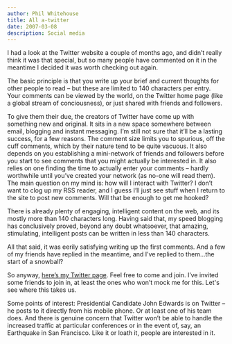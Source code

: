 ```yaml
---
author: Phil Whitehouse
title: All a-twitter
date: 2007-03-08
description: Social media
---
```


I had a look at the Twitter website a couple of months ago, and didn’t really think it was that special, but so many people have commented on it in the meantime I decided it was worth checking out again.

The basic principle is that you write up your brief and current thoughts for other people to read – but these are limited to 140 characters per entry. Your comments can be viewed by the world, on the Twitter home page (like a global stream of conciousness), or just shared with friends and followers.

To give them their due, the creators of Twitter have come up with something new and original. It sits in a new space somewhere between email, blogging and instant messaging. I’m still not sure that it’ll be a lasting success, for a few reasons. The comment size limits you to spurious, off the cuff comments, which by their nature tend to be quite vacuous. It also depends on you establishing a mini-network of friends and followers before you start to see comments that you might actually be interested in. It also relies on one finding the time to actually enter your comments – hardly worthwhile until you’ve created your network (as no-one will read them). The main question on my mind is: how will I interact with Twitter? I don’t want to clog up my RSS reader, and I guess I’ll just see stuff when I return to the site to post new comments. Will that be enough to get me hooked?

There is already plenty of engaging, intelligent content on the web, and its mostly more than 140 characters long. Having said that, my speed blogging has conclusively proved, beyond any doubt whatsoever, that amazing, stimulating, intelligent posts can be written in less than 140 characters.

All that said, it was eerily satisfying writing up the first comments. And a few of my friends have replied in the meantime, and I’ve replied to them…the start of a snowball?

So anyway, [here’s my Twitter page](http://twitter.com/casablanca). Feel free to come and join. I’ve invited some friends to join in, at least the ones who won’t mock me for this. Let's see where this takes us.

Some points of interest: Presidential Candidate John Edwards is on Twitter – he posts to it directly from his mobile phone. Or at least one of his team does. And there is genuine concern that Twitter won’t be able to handle the increased traffic at particular conferences or in the event of, say, an Earthquake in San Francisco. Like it or loath it, people are interested in it.
